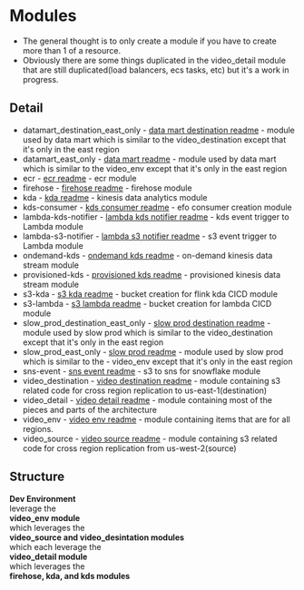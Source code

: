 # Modules

- The general thought is to only create a module if you have to create more than 1 of a resource.
- Obviously there are some things duplicated in the video_detail module that are still duplicated(load balancers, ecs tasks, etc) but it's a work in progress.

## Detail

- datamart_destination_east_only - [data mart destination readme](./datamart_destination_east_only) - module used by data mart which is similar to the video_destination except that it's only in the east region
- datamart_east_only - [data mart readme](./datamart_east_only) - module used by data mart which is similar to the video_env except that it's only in the east region
- ecr - [ecr readme](./ecr) - ecr module
- firehose - [firehose readme](./firehose) - firehose module
- kda - [kda readme](./kda) - kinesis data analytics module
- kds-consumer - [kds consumer readme](./kds-consumer) - efo consumer creation module
- lambda-kds-notifier - [lambda kds notifier readme](./lambda-kds-notifier) - kds event trigger to Lambda module
- lambda-s3-notifier - [lambda s3 notifier readme](./lambda-s3-notifier) - s3 event trigger to Lambda module
- ondemand-kds - [ondemand kds readme](./ondemand-kds) - on-demand kinesis data stream module
- provisioned-kds - [provisioned kds readme](./provisioned-kds) - provisioned kinesis data stream module
- s3-kda - [s3 kda readme](./s3-kda) - bucket creation for flink kda CICD module
- s3-lambda - [s3 lambda readme](./s3-lambda) - bucket creation for lambda CICD module
- slow_prod_destination_east_only - [slow prod destination readme](./slow_prod_destination_east_only) - module used by slow prod which is similar to the video_destination except that it's only in the east region
- slow_prod_east_only - [slow prod readme](./slow_prod_east_only) - module used by slow prod which is similar to the - video_env except that it's only in the east region
- sns-event - [sns event readme](./sns-event) - s3 to sns for snowflake module
- video_destination - [video destination readme](./video_destination) - module containing s3 related code for cross region replication to us-east-1(destination)
- video_detail - [video detail readme](./video_detail) - module containing most of the pieces and parts of the architecture
- video_env - [video env readme](./video_env) - module containing items that are for all regions.
- video_source - [video source readme](./video_source) - module containing s3 related code for cross region replication from us-west-2(source)

## Structure

**Dev Environment**  
leverage the  
**video_env module**  
which leverages the  
**video_source and video_desintation modules**  
which each leverage the  
**video_detail module**  
which leverages the  
**firehose, kda, and kds modules**
